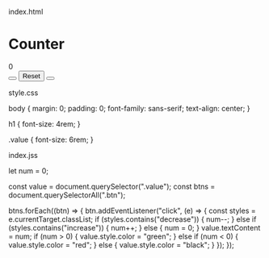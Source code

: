 index.html

<!DOCTYPE html>
<html lang="en">
  <head>
    <meta charset="UTF-8" />
    <meta name="viewport" content="width=device-width, initial-scale=1.0" />
    <title>Counter Project</title>
    <link rel="stylesheet" href="https://cdnjs.cloudflare.com/ajax/libs/font-awesome/5.15.3/css/all.min.css" integrity="sha512-iBBXm8fW90+nuLcSKlbmrPcLa0OT92xO1BIsZ+ywDWZCvqsWgccV3gFoRBv0z+8dLJgyAHIhR35VZc2oM/gI1w==" crossorigin="anonymous" />
    <link href="https://cdn.jsdelivr.net/npm/bootstrap@5.0.0-beta3/dist/css/bootstrap.min.css" rel="stylesheet" integrity="sha384-eOJMYsd53ii+scO/bJGFsiCZc+5NDVN2yr8+0RDqr0Ql0h+rP48ckxlpbzKgwra6" crossorigin="anonymous">
    <link rel="stylesheet" href="styles.css" />
  </head>
  <body>
    <main>
      <div>
        <h1>Counter</h1>
        <span class="value">0</span>
        <div>
          <button class="btn btn-danger decrease"><i class="fa fa-minus" aria-hidden="true"></i></button>
          <button class="btn btn-secondary reset">Reset</button>
          <button class="btn btn-success increase"><i class="fa fa-plus" aria-hidden="true"></i>
          </button>
        </div>
      </div>
    </main>
    <script src="index.js"></script>
  </body>
</html>

style.css

body {
  margin: 0;
  padding: 0;
  font-family: sans-serif;
  text-align: center;
}

h1 {
  font-size: 4rem;
}

.value {
  font-size: 6rem;
}

index.jss

let num = 0;

const value = document.querySelector(".value");
const btns = document.querySelectorAll(".btn");

btns.forEach((btn) => {
  btn.addEventListener("click", (e) => {
    const styles = e.currentTarget.classList;
    if (styles.contains("decrease")) {
      num--;
    } else if (styles.contains("increase")) {
      num++;
    } else {
      num = 0;
    }
    value.textContent = num;
    if (num > 0) {
      value.style.color = "green";
    } else if (num < 0) {
      value.style.color = "red";
    } else {
      value.style.color = "black";
    }
  });
});
